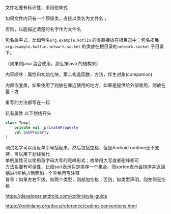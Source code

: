 文件名要有标识性，采用驼峰式

如果文件内只有一个顶级类，直接以类名为文件名；

否则，以能描述清楚的名字作为文件名



包名扁平式，比如包名`org.example.kotlin` 的类直接放在根目录中；包名拓展`org.example.kotlin.network.socket` 的类放在根目录的`network.socket` 子目录下。

（如果和java 混合使用，那么按java 的结构来）



内容顺序：属性和初始化块，第二构造函数，方法，伴生对象(companion)

内部嵌套类，如果使用了则放在靠近使用的地方，如果是提供给外部使用，则放在最下方



重写的方法都写在一起



私有属性 以下划线开头

```kotlin
class Temp{
    private val _privateProperty
    val pubProperty
}
```



测试名字可以用反单引号括起来，然后包括空格，但是Android runtime还不支持，可以用下划线替代  
单例属性可以使用首字母大写的驼峰形式；枚举用大写或者驼峰都可  
方法名要有可读性，比如sort表示只是排序一个集合，而sorted表示会排序并返回  
缩进4空格,//后面加一个空格再写注释  
冒号：如果左右平级，如两个类型，则都加空格；否则，如类型声明，则左侧无空格  



https://developer.android.com/kotlin/style-guide

https://kotlinlang.org/docs/reference/coding-conventions.html